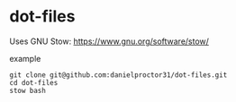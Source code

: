 # dot-files

Uses GNU Stow: https://www.gnu.org/software/stow/

example
```
git clone git@github.com:danielproctor31/dot-files.git
cd dot-files
stow bash
```
